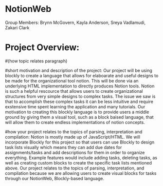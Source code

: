 # NotionWeb
Group Members: Brynn McGovern, Kayla Anderson, Sreya Vadlamudi, Zakari Clark

# Project Overview:


#(how topic relates paragraph)

#short motivation and description of the project:
Our project will be using blockly to create a language that allows for elaboarate and useful designs to be made for the organizational tool notion. This will be done via an underlying HTML implementation to directly produces Notion tools. Notion is such a helpful rescource that allows users to create organizational structures from very simple designs to complex tasks. The issue we saw is that to accomplish these complex tasks it can be less intuitive and require exstensive time spent learning the application and many tutorials. Our motivation to creating this blockly language is to provide users a middle ground by giving them a visual tool, such as a block baised language, that will allow them to create endless implementations of notion concepts.

#how your project relates to the topics of parsing, interpretation and compilation:
Notion is mostly made up of JavaScript/HTML. We will incorporate Blockly for this project so that users can use Blockly to design task lists visually which means they can add due dates for assignments/tasks and add descriptions for them in order to organize everything. Example features would include adding tasks, deleting tasks, as well as creating custom blocks to create the specific task lists mentioned above. Our project relates to the topics of parsing, interpretation, and compilation because we are allowing users to create visual blocks for tasks through our NotionWeb, Blockly-based language.
